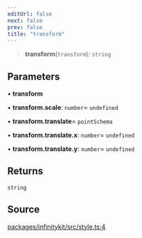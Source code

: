 ```yaml
---
editUrl: false
next: false
prev: false
title: "transform"
---
```


> **transform**(`transform`): `string`

## Parameters

• **transform**

• **transform\.scale**: `number`= `undefined`

• **transform\.translate**= `pointSchema`

• **transform\.translate\.x**: `number`= `undefined`

• **transform\.translate\.y**: `number`= `undefined`

## Returns

`string`

## Source

[packages/infinitykit/src/style.ts:4](https://github.com/nodenogg-in/alpha-p2p/blob/1896b55/packages/infinitykit/src/style.ts#L4)
